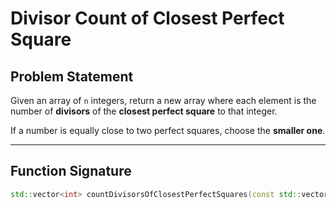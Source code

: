 # Divisor Count of Closest Perfect Square

## Problem Statement

Given an array of `n` integers, return a new array where each element is the number of **divisors** of the **closest perfect square** to that integer.

If a number is equally close to two perfect squares, choose the **smaller one**.

---

## Function Signature

```cpp
std::vector<int> countDivisorsOfClosestPerfectSquares(const std::vector<int>& arr);

